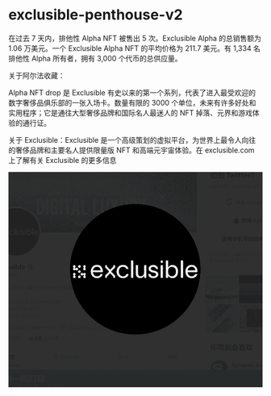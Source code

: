 # exclusible-penthouse-v2

在过去 7 天内，排他性 Alpha NFT 被售出 5 次。Exclusible Alpha 的总销售额为 1.06 万美元。一个 Exclusible Alpha NFT 的平均价格为 211.7 美元。有 1,334 名排他性 Alpha 所有者，拥有 3,000 个代币的总供应量。

关于阿尔法收藏：

Alpha NFT drop 是 Exclusible 有史以来的第一个系列，代表了进入最受欢迎的数字奢侈品俱乐部的一张入场卡。数量有限的 3000 个单位，未来有许多好处和实用程序；它是通往大型奢侈品牌和国际名人最迷人的 NFT 掉落、元界和游戏体验的通行证。

关于 Exclusible：Exclusible 是一个高级策划的虚拟平台，为世界上最令人向往的奢侈品牌和主要名人提供限量版 NFT 和高端元宇宙体验。在 exclusible.com 上了解有关 Exclusible 的更多信息

![NFT](微信截图_20220903181535.png)


